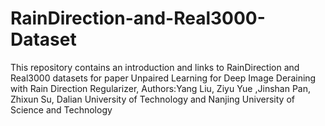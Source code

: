 # RainDirection-and-Real3000-Dataset
This repository contains an introduction and links to RainDirection and Real3000 datasets for paper Unpaired Learning for Deep Image Deraining with Rain Direction Regularizer,  Authors:Yang Liu, Ziyu Yue ,Jinshan Pan, Zhixun Su, Dalian University of Technology and Nanjing University of Science and Technology
